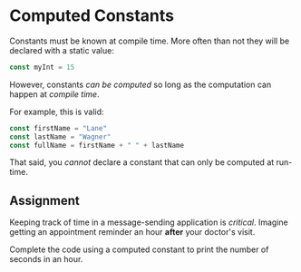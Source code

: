 # Computed Constants

Constants must be known at compile time. More often than not they will be declared with a static value:

```go
const myInt = 15
```

However, constants *can be computed* so long as the computation can happen at *compile time*.

For example, this is valid:

```go
const firstName = "Lane"
const lastName = "Wagner"
const fullName = firstName + " " + lastName
```

That said, you *cannot* declare a constant that can only be computed at run-time.

## Assignment

Keeping track of time in a message-sending application is *critical*. Imagine getting an appointment reminder an hour **after** your doctor's visit.

Complete the code using a computed constant to print the number of seconds in an hour.
